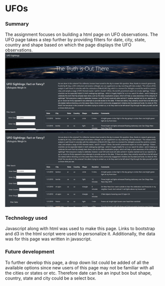 # UFOs

### Summary

The assignment focuses on building a html page on UFO observations. The UFO page takes a step further by providing filters for date, city, state, country and shape based on which the page displays the UFO observations. 
![Figure1](./static/images/ufo1.PNG)
![Figure1](./static/images/ufo2.PNG)

### Technology used

Javascript along with html was used to make this page. Links to bootstrap and d3 in the html script were used to personalize it. Additionally, the data was for this page was written in javascript. 

### Future development

To further develop this page, a drop down list could be added of all the available options since new users of this page may not be familiar with all the cities or states or etc. Therefore date can be an input box but shape, country, state and city could be a select box.
